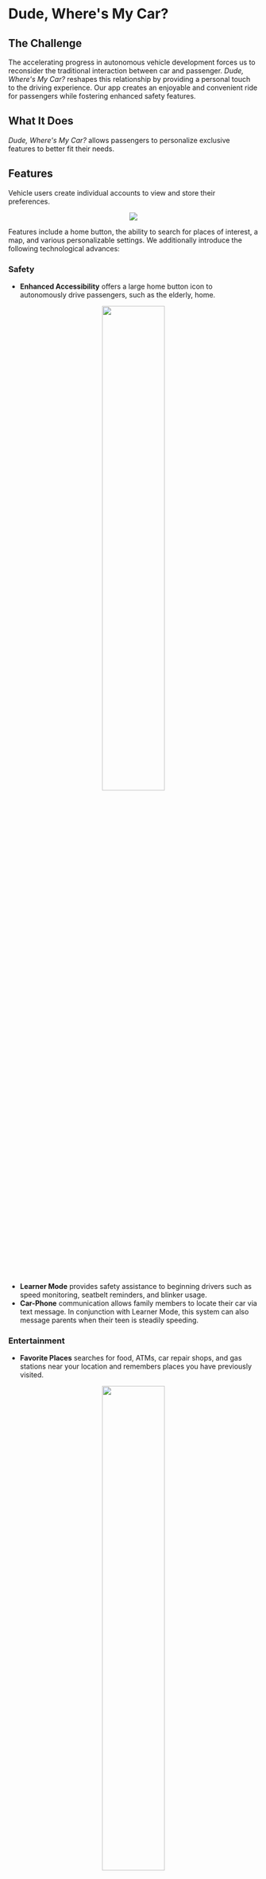 # Dude, Where's My Car?

## The Challenge
The accelerating progress in autonomous vehicle development forces us to reconsider the traditional interaction between car and passenger.  *Dude, Where's My Car?* reshapes this relationship by providing a personal touch to the driving experience.  Our app creates an enjoyable and convenient ride for passengers while fostering enhanced safety features.

## What It Does
*Dude, Where's My Car?* allows passengers to personalize exclusive features to better fit their needs.

## Features

Vehicle users create individual accounts to view and store their preferences.  

<p align="center"> <img src="https://github.com/christinekc/the_mages/blob/master/src/images/LogIn.png"> </p>

Features include a home button, the ability to search for places of interest, a map, and various personalizable settings.  We additionally introduce the following technological advances:

### Safety
- **Enhanced Accessibility** offers a large home button icon to autonomously drive passengers, such as the elderly, home.

<p align="center"> <img src="https://github.com/christinekc/the_mages/blob/master/src/images/HomeTab.png" width=50%> </p>

- **Learner Mode** provides safety assistance to beginning drivers such as speed monitoring, seatbelt reminders, and blinker usage.
- **Car-Phone** communication allows family members to locate their car via text message.  In conjunction with Learner Mode, this system can also message parents when their teen is steadily speeding.

### Entertainment
- **Favorite Places** searches for food, ATMs, car repair shops, and gas stations near your location and remembers places you have previously visited.

<p align="center"> <img src="https://github.com/christinekc/the_mages/blob/master/src/images/FavPlaces.png" width = 50%> </p>

## Authors
- Asic Chen
- Jason Chen
- Christine Cheng
- Andrey Khesin
- Keena Shang
- David Song
